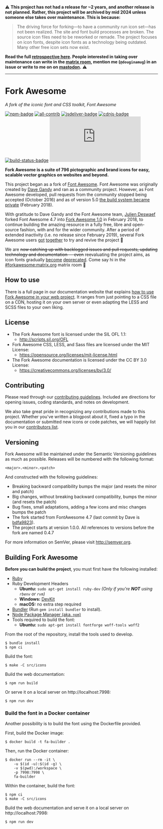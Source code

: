 ⚠️ **This project has not had a release for ~2 years, and another release is not planned. Rather, this project will be archived by mid 2024 unless someone else takes over maintenance. This is because:**

> The driving force for forking—to have a community run icon set—has not been realized. The site and font build processes are broken. The source icon files need to be reworked or remade. The project focuses on icon fonts, despite icon fonts as a technology being outdated. Many other free icon sets now exist.

**Read the full [retrospective here](posts/2023-04-10_forkawesomeIntrospection/forkawesomeIntrospection.md). People interested in taking over maintenance can write in the [matrix room](https://matrix.to/#/#forkawesome:matrix.org), mention me (`@douginamug`) in an issue or write to me on on [mastodon](https://mastodon.xyz/@douginamug).** ⚠️

---

# Fork Awesome

_A fork of the iconic font and CSS toolkit, Font Awesome_

[![npm-badge]][npm-link] [![all-contrib]](CONTRIBUTORS.md) [![jsdeliver-badge]][jsdeliver-link] [![cdnjs-badge]][cdnjs-link] [![build-status-badge]][build-status-link] [![matrix-badge]][matrix-link]

**Fork Awesome is a suite of 796 pictographic and brand icons for easy, scalable vector graphics on websites and beyond.**

This project began as a fork of [Font Awesome](https://fontawesome.com). Font Awesome was originally created by [Dave Gandy](https://twitter.com/davegandy) and ran as a community project. However, as Font Awesome developed, pull requests from the community stopped being accepted (October 2016) and as of version 5.0 [the build system became private](https://github.com/FortAwesome/Font-Awesome/issues/12199#issuecomment-362919956) (February 2018).

With gratitude to Dave Gandy and the Font Awesome team, [Julien Deswaef](https://merveilles.town/@xuv) forked Font Awesome 4.7 into [Fork Awesome 1.0](https://github.com/ForkAwesome/Fork-Awesome/releases/tag/1.0.0) in February 2018, to continue building the amazing resource in a fully free, libre and open-source fashion, with and for the wider community. After a period of extended inactivity (i.e. no release since February 2019), several Fork Awesome users [got](https://github.com/ForkAwesome/Fork-Awesome/issues/292) [together](https://github.com/ForkAwesome/Fork-Awesome/issues/235) to try and revive the project 🌱

We are ~~now catching up with backlogged issues and pull requests, updating technology and documentation — even~~ reevaluating the project aims, as icon fonts gradually [become](https://www.irigoyen.dev/blog/2021/02/17/stop-using-icon-fonts/) [deprecated](https://cloudfour.com/thinks/seriously-dont-use-icon-fonts/). Come say hi in the [#forkawesome:matrix.org](https://matrix.to/#/#forkawesome:matrix.org) matrix room 🙂

## How to use

There is a full page in our documentation website that explains [how to use Fork Awesome in your web project](https://forkaweso.me/Fork-Awesome/get-started/). It ranges from just pointing to a CSS file on a CDN, hosting it on your own server or even adapting the LESS and SCSS files to your own liking.

## License

- The Fork Awesome font is licensed under the SIL OFL 1.1:
  - http://scripts.sil.org/OFL
- Fork Awesome CSS, LESS, and Sass files are licensed under the MIT License:
  - https://opensource.org/licenses/mit-license.html
- The Fork Awesome documentation is licensed under the CC BY 3.0 License:
  - https://creativecommons.org/licenses/by/3.0/

## Contributing

Please read through our [contributing guidelines](https://github.com/ForkAwesome/Fork-Awesome/blob/master/CONTRIBUTING.md).
Included are directions for opening issues, coding standards, and notes on development.

We also take great pride in recognizing any contributions made to this project. Whether you've written a blogpost about it, fixed a typo in the documentation or submitted new icons or code patches, we will happily list you in our [contributors list](CONTRIBUTORS.md).

## Versioning

Fork Awesome will be maintained under the Semantic Versioning guidelines as much as possible. Releases will be numbered
with the following format:

`<major>.<minor>.<patch>`

And constructed with the following guidelines:

- Breaking backward compatibility bumps the major (and resets the minor and patch)
- Big changes, without breaking backward compatibility, bumps the minor (and resets the patch)
- Bug fixes, small adaptations, adding a few icons and misc changes bumps the patch
- The fork started from FontAwesome 4.7 (last commit by Dave is [bdfa9823](https://github.com/ForkAwesome/Fork-Awesome/commits/master?after=b0bc8f6fb74e05c987ef7ce1525cd3ab8390a1c3+69)).
- The project starts at version 1.0.0. All references to versions before the fork are named 0.4.7

For more information on SemVer, please visit http://semver.org.

## Building Fork Awesome

**Before you can build the project**, you must first have the following installed:

- [Ruby](https://www.ruby-lang.org/en/)
- Ruby Development Headers
  - **Ubuntu:** `sudo apt-get install ruby-dev` _(Only if you're **NOT** using `rbenv` or `rvm`)_
  - **Windows:** [DevKit](http://rubyinstaller.org/)
  - **macOS:** no extra step required
- [Bundler](http://bundler.io/) (Run `gem install bundler` to install).
- [Node Package Manager (aka. `npm`)](https://docs.npmjs.com/getting-started/installing-node)
- Tools required to build the font:
  - **Ubuntu:** `sudo apt-get install fontforge woff-tools woff2`

From the root of the repository, install the tools used to develop.

    $ bundle install
    $ npm ci

Build the font:

    $ make -C src/icons

Build the web documentation:

    $ npm run build

Or serve it on a local server on http://localhost:7998:

    $ npm run dev

### Build the font in a Docker container

Another possibility is to build the font using the Dockerfile provided.

First, build the Docker image:

    $ docker build -t fa-builder .

Then, run the Docker container:

    $ docker run --rm -it \
        -u $(id -u):$(id -g) \
        -v $(pwd):/workspace \
        -p 7998:7998 \
        fa-builder

Within the container, build the font:

    $ npm ci
    $ make -C src/icons

Build the web documentation and serve it on a local server on http://localhost:7998:

    $ npm run dev

<!--- reference links for badges -->

[all-contrib]: https://img.shields.io/badge/all_contributors-128-orange.svg "All Contributors badge"
[build-status-badge]: https://travis-ci.org/ForkAwesome/Fork-Awesome.svg?branch=master "Build status badge"
[build-status-link]: https://travis-ci.org/ForkAwesome/Fork-Awesome
[cdnjs-badge]: https://img.shields.io/cdnjs/v/fork-awesome.svg "CDNJS badge"
[cdnjs-link]: https://cdnjs.com/libraries/fork-awesome
[jsdeliver-badge]: https://img.shields.io/jsdelivr/npm/hm/fork-awesome "JSDeliver badge"
[jsdeliver-link]: https://www.jsdelivr.com/package/npm/fork-awesome
[npm-badge]: https://img.shields.io/npm/v/fork-awesome.svg?colorB=CB3837 "NPM badge"
[npm-link]: https://www.npmjs.com/package/fork-awesome
[matrix-badge]: https://img.shields.io/matrix/forkawesome:matrix.org?label=%23forkawesome%3Amatrix.org "chat (matrix) badge"
[matrix-link]: https://matrix.to/#/#forkawesome:matrix.org
